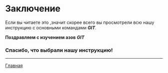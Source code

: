 <h1>Заключение</h1>

Если вы читаете это ,значит скорее всего вы просмотрели всю нашу инструкцию с основными командами <em><b>GIT</b></em>. 

<b>Поздравляем с изучением азов</b> <em><b>GIT</b></em>


<h3><strong>Спасибо, что выбрали нашу инструкцию!</strong></h3>

___

[Главная](/readme.md)
